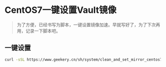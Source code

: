 # CentOS7一键设置Vault镜像

>  为了方便，已经书写为脚本，一键设置镜像加速。早就写好了，为了下次再用，记录一下脚本吧。

## 一键设置

```bash
curl -sSL https://www.geekery.cn/sh/system/clean_and_set_mirror_centos7.sh | 
```



